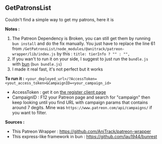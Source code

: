 ## GetPatronsList
Couldn't find a simple way to get my patrons, here it is

**Notes :**
1. The Patreon Dependency is Broken, you can still get them by running `bun install` and do the fix manually. You just have to replace the line 61 from `/GetPatronsList/node_modules/@anitrack/patreon-wrapper/lib/index.js` by this : `title: tierInfo ? "" : "",`
2. If you wan't to run it on your side, I suggest to just run the `bundle.js` with [bun](https://bun.sh/) (`bun bundle.js`)
3. I made it real fast, it's not perfect but it works

**To run it :**
`<your_deployed_url>/?AccessToken=<yout_access_token>&CampaignID=<your_campaign_id>`

- AccessToken : get it on [the register client page](https://www.patreon.com/portal/registration/register-clients)
- CampaignID : F12 your Patreon page and search for "campaign" then keep looking until you find URL with campaign params that contains around 7 degits. Mine was `https://www.patreon.com/api/campaigns/` if you want to filter.

**Sources :**
- This Patreon Wrapper : https://github.com/AniTrack/patreon-wrapper
- This express-like framework in bun : https://github.com/lau1944/bunrest
